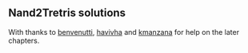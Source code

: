 ## Nand2Tretris solutions

With thanks to [benvenutti](https://github.com/benvenutti/nand2tetris), [havivha](https://github.com/havivha/Nand2Tetris) and [kmanzana](https://github.com/kmanzana/nand2tetris) for help on the later chapters.

